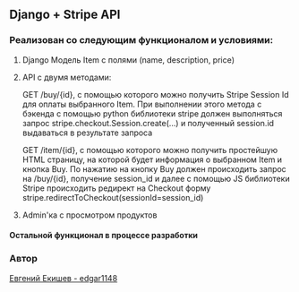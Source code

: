 ## Django + Stripe API 

### Реализован со следующим функционалом и условиями:

1. Django Модель Item с полями (name, description, price)

2. API с двумя методами:

    
    GET /buy/{id}, c помощью которого можно получить Stripe Session Id для оплаты выбранного Item. При выполнении этого метода c бэкенда с помощью python библиотеки stripe должен выполняться запрос stripe.checkout.Session.create(...) и полученный session.id выдаваться в результате запроса
    
    
    GET /item/{id}, c помощью которого можно получить простейшую HTML страницу, на которой будет информация о выбранном Item и кнопка Buy. По нажатию на кнопку Buy должен происходить запрос на /buy/{id}, получение session_id и далее с помощью JS библиотеки Stripe происходить редирект на Checkout форму stripe.redirectToCheckout(sessionId=session_id)

    
    
3. Admin'ка с просмотром продуктов


#### Остальной функционал в процессе разработки

### Автор
[Евгений Екишев - edgar1148](https://github.com/edgar1148)